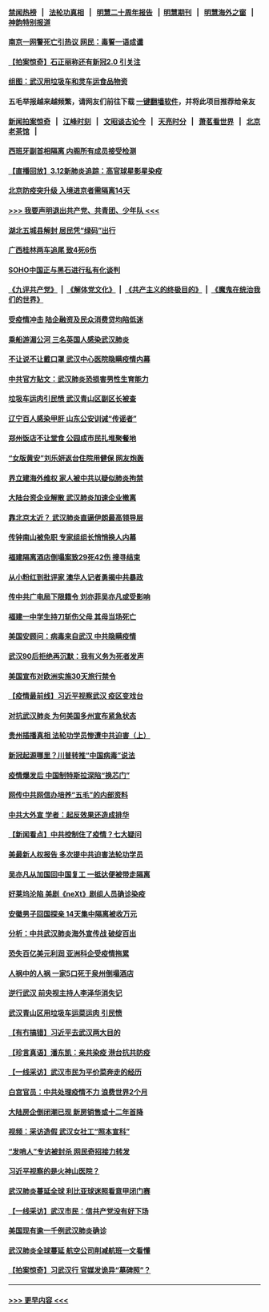 #### [禁闻热榜](热点新闻.md?=0)  &nbsp;&nbsp;|&nbsp;&nbsp; [法轮功真相](https://github.com/gfw-breaker/truth/blob/master/README.md?=0) &nbsp;&nbsp;|&nbsp;&nbsp; [明慧二十周年报告](https://github.com/gfw-breaker/mh-reports/blob/master/README.md?=0) &nbsp;&nbsp;|&nbsp;&nbsp;[明慧期刊](https://github.com/gfw-breaker/mh-qikan) &nbsp;&nbsp;|&nbsp;&nbsp; [明慧海外之窗](https://github.com/gfw-breaker/mh-news/blob/master/README.md?=0) &nbsp;&nbsp;|&nbsp;&nbsp; [神韵特别报道](https://github.com/gfw-breaker/mh-news/blob/master/shenyun.md?=0)
#### [南京一网警死亡引热议 网民：毒誓一语成谶](../pages/nsc413/n11935645.md?t=03130002) 
#### [【拍案惊奇】石正丽称还有新冠2.0 引关注](../pages/nsc413/n11934119.md?t=03130002) 
#### [组图：武汉用垃圾车和灵车运食品物资](../pages/nsc413/n11935329.md?t=03130002) 
#### 五毛举报越来越频繁，请网友们前往下载 [一键翻墙软件](https://github.com/gfw-breaker/ssr-accounts)，并将此项目推荐给亲友
#### [新闻拍案惊奇](https://github.com/gfw-breaker/banned-news/blob/master/pages/link4.md) &nbsp;&nbsp;|&nbsp;&nbsp; [江峰时刻](https://github.com/gfw-breaker/banned-news/blob/master/pages/link4.md) &nbsp;&nbsp;|&nbsp;&nbsp; [文昭谈古论今](https://github.com/gfw-breaker/banned-news/blob/master/pages/link4.md) &nbsp;&nbsp;|&nbsp;&nbsp; [天亮时分](https://github.com/gfw-breaker/banned-news/blob/master/pages/link4.md) &nbsp;&nbsp;|&nbsp;&nbsp; [萧茗看世界](https://github.com/gfw-breaker/banned-news/blob/master/pages/link4.md) &nbsp;&nbsp;|&nbsp;&nbsp; [北京老茶馆](https://github.com/gfw-breaker/banned-news/blob/master/pages/link4.md) &nbsp;&nbsp;|&nbsp;&nbsp; 
#### [西班牙副首相隔离 内阁所有成员接受检测](../pages/nsc413/n11935473.md?t=03130002) 
#### [【直播回放】3.12新肺炎追踪：高官球星影星染疫](../pages/nsc413/n11935368.md?t=03130002) 
#### [北京防疫突升级 入境进京者需隔离14天](../pages/nsc413/n11935042.md?t=03130002) 
#### [>>> 我要声明退出共产党、共青团、少年队 <<<](https://github.com/begood0513/goodnews/blob/master/quit/letter.md) 
#### [湖北五城县解封 居民凭“绿码”出行](../pages/nsc413/n11935249.md?t=03130002) 
#### [广西桂林两车追尾 致4死6伤](../pages/nsc413/n11935065.md?t=03130002) 
#### [SOHO中国正与黑石进行私有化谈判](../pages/nsc413/n11934453.md?t=03130002) 
#### [《九评共产党》](https://github.com/begood0513/9ping.md/blob/master/README.md) &nbsp;|&nbsp; [《解体党文化》](../../../../jtdwh.md/blob/master/README.md)  &nbsp;|&nbsp; [《共产主义的终极目的》](../../../../gczydzjmd.md/blob/master/README.md) &nbsp;|&nbsp; [《魔鬼在统治我们的世界》](../../../../mgztzwmdsj.md/blob/master/README.md) 
#### [受疫情冲击 陆企融资及民众消费贷均陷低迷](../pages/nsc413/n11933676.md?t=03130002) 
#### [乘船游湄公河 三名英国人感染武汉肺炎](../pages/nsc413/n11935074.md?t=03130002) 
#### [不让说不让戴口罩 武汉中心医院隐瞒疫情内幕](../pages/nsc413/n11934980.md?t=03130002) 
#### [中共官方贴文：武汉肺炎恐损害男性生育能力](../pages/nsc413/n11934952.md?t=03130002) 
#### [垃圾车运肉引民愤 武汉青山区副区长被查](../pages/nsc413/n11934472.md?t=03130002) 
#### [辽宁百人感染甲肝 山东公安训诫“传谣者”](../pages/nsc413/n11934308.md?t=03130002) 
#### [郑州饭店不让堂食 公园成市民扎堆聚餐地](../pages/nsc413/n11935014.md?t=03130002) 
#### [“女版黄安”刘乐妍返台住院用健保 网友炮轰](../pages/nsc413/n11934318.md?t=03130002) 
#### [界立建海外维权 家人被中共以疑似肺炎拘禁](../pages/nsc413/n11933606.md?t=03130002) 
#### [大陆台资企业解散 武汉肺炎加速企业撤离](../pages/nsc413/n11934248.md?t=03130002) 
#### [靠北京太近？ 武汉肺炎直逼伊朗最高领导层](../pages/nsc413/n11933475.md?t=03130002) 
#### [传钟南山被免职 专家组组长悄悄换人内幕](../pages/nsc413/n11934088.md?t=03130002) 
#### [福建隔离酒店倒塌案致29死42伤 搜寻结束](../pages/nsc413/n11934195.md?t=03130002) 
#### [从小粉红到批评家 澳华人记者勇揭中共暴政](../pages/nsc413/n11931884.md?t=03130002) 
#### [传中共广电局下限籍令 刘亦菲吴亦凡或受影响](../pages/nsc413/n11933566.md?t=03130002) 
#### [福建一中学生持刀斩伤父母 其母当场死亡](../pages/nsc413/n11934127.md?t=03130002) 
#### [美国安顾问：病毒来自武汉 中共隐瞒疫情](../pages/nsc413/n11934168.md?t=03130002) 
#### [武汉90后拒绝再沉默：我有义务为死者发声](../pages/nsc413/n11934044.md?t=03130002) 
#### [美国宣布对欧洲实施30天旅行禁令](../pages/nsc413/n11933815.md?t=03130002) 
#### [【疫情最前线】习近平视察武汉 疫区变戏台](../pages/nsc413/n11933377.md?t=03130002) 
#### [对抗武汉肺炎 为何美国多州宣布紧急状态](../pages/nsc413/n11933167.md?t=03130002) 
#### [贵州插播真相 法轮功学员惨遭中共迫害（上）](../pages/nsc413/n11932683.md?t=03130002) 
#### [新冠起源哪里？川普转推“中国病毒”说法](../pages/nsc413/n11933596.md?t=03130002) 
#### [疫情爆发后 中国制特斯拉深陷“换芯门”](../pages/nsc413/n11933540.md?t=03130002) 
#### [网传中共网信办培养“五毛”的内部资料](../pages/nsc413/n11933520.md?t=03130002) 
#### [中共大外宣 学者：起反效果还造成排华](../pages/nsc413/n11931840.md?t=03130002) 
#### [【新闻看点】中共控制住了疫情？七大疑问](../pages/nsc413/n11933407.md?t=03130002) 
#### [美最新人权报告 多次提中共迫害法轮功学员](../pages/nsc413/n11933487.md?t=03130002) 
#### [吴亦凡从加国回中国复工 一抵达便被带走隔离](../pages/nsc413/n11933325.md?t=03130002) 
#### [好莱坞沦陷 美剧《neXt》剧组人员确诊染疫](../pages/nsc413/n11933113.md?t=03130002) 
#### [安徽男子回国探亲 14天集中隔离被收万元](../pages/nsc413/n11933450.md?t=03130002) 
#### [分析：中共武汉肺炎海外宣传战 破绽百出](../pages/nsc413/n11933338.md?t=03130002) 
#### [恐失百亿美元利润 亚洲科企受疫情拖累](../pages/nsc413/n11933283.md?t=03130002) 
#### [人祸中的人祸 一家5口死于泉州倒塌酒店](../pages/nsc413/n11933264.md?t=03130002) 
#### [逆行武汉 前央视主持人李泽华消失记](../pages/nsc413/n11933290.md?t=03130002) 
#### [武汉青山区用垃圾车运菜运肉 引民愤](../pages/nsc413/n11933129.md?t=03130002) 
#### [【有冇搞错】习近平去武汉两大目的](../pages/nsc413/n11933210.md?t=03130002) 
#### [【珍言真语】潘东凯：亲共染疫 港台抗共防疫](../pages/nsc413/n11933162.md?t=03130002) 
#### [【一线采访】武汉市民为平价菜奔走的经历](../pages/nsc413/n11932822.md?t=03130002) 
#### [白宫官员：中共处理疫情不力 浪费世界2个月](../pages/nsc413/n11932744.md?t=03130002) 
#### [大陆房企倒闭潮已现 新房销售或十二年首降](../pages/nsc413/n11932820.md?t=03130002) 
#### [视频：采访造假 武汉女社工“照本宣科”](../pages/nsc413/n11932345.md?t=03130002) 
#### [“发哨人”专访被封杀 网民奇招接力转发](../pages/nsc413/n11932830.md?t=03130002) 
#### [习近平视察的是火神山医院？](../pages/nsc413/n11932762.md?t=03130002) 
#### [武汉肺炎蔓延全球 利比亚球迷照看意甲闭门赛](../pages/nsc413/n11932771.md?t=03130002) 
#### [【一线采访】武汉市民：信共产党没有好下场](../pages/nsc413/n11932623.md?t=03130002) 
#### [美国现有逾一千例武汉肺炎确诊](../pages/nsc413/n11932451.md?t=03130002) 
#### [武汉肺炎全球蔓延 航空公司削减航班一文看懂](../pages/nsc413/n11927605.md?t=03130002) 
#### [【拍案惊奇】习武汉行 官媒发诡异“墓碑照”？](../pages/nsc413/n11931609.md?t=03130002) 

----
#### [ >>> 更早内容 <<< ](../indexes/nsc413-earlier.md)
